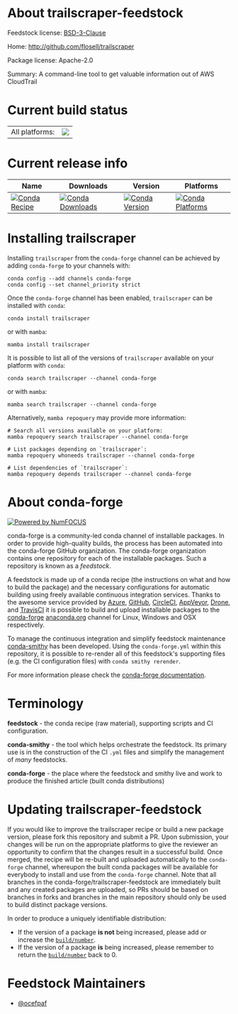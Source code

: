 About trailscraper-feedstock
============================

Feedstock license: [BSD-3-Clause](https://github.com/conda-forge/trailscraper-feedstock/blob/main/LICENSE.txt)

Home: http://github.com/flosell/trailscraper

Package license: Apache-2.0

Summary: A command-line tool to get valuable information out of AWS CloudTrail

Current build status
====================


<table><tr><td>All platforms:</td>
    <td>
      <a href="https://dev.azure.com/conda-forge/feedstock-builds/_build/latest?definitionId=12765&branchName=main">
        <img src="https://dev.azure.com/conda-forge/feedstock-builds/_apis/build/status/trailscraper-feedstock?branchName=main">
      </a>
    </td>
  </tr>
</table>

Current release info
====================

| Name | Downloads | Version | Platforms |
| --- | --- | --- | --- |
| [![Conda Recipe](https://img.shields.io/badge/recipe-trailscraper-green.svg)](https://anaconda.org/conda-forge/trailscraper) | [![Conda Downloads](https://img.shields.io/conda/dn/conda-forge/trailscraper.svg)](https://anaconda.org/conda-forge/trailscraper) | [![Conda Version](https://img.shields.io/conda/vn/conda-forge/trailscraper.svg)](https://anaconda.org/conda-forge/trailscraper) | [![Conda Platforms](https://img.shields.io/conda/pn/conda-forge/trailscraper.svg)](https://anaconda.org/conda-forge/trailscraper) |

Installing trailscraper
=======================

Installing `trailscraper` from the `conda-forge` channel can be achieved by adding `conda-forge` to your channels with:

```
conda config --add channels conda-forge
conda config --set channel_priority strict
```

Once the `conda-forge` channel has been enabled, `trailscraper` can be installed with `conda`:

```
conda install trailscraper
```

or with `mamba`:

```
mamba install trailscraper
```

It is possible to list all of the versions of `trailscraper` available on your platform with `conda`:

```
conda search trailscraper --channel conda-forge
```

or with `mamba`:

```
mamba search trailscraper --channel conda-forge
```

Alternatively, `mamba repoquery` may provide more information:

```
# Search all versions available on your platform:
mamba repoquery search trailscraper --channel conda-forge

# List packages depending on `trailscraper`:
mamba repoquery whoneeds trailscraper --channel conda-forge

# List dependencies of `trailscraper`:
mamba repoquery depends trailscraper --channel conda-forge
```


About conda-forge
=================

[![Powered by
NumFOCUS](https://img.shields.io/badge/powered%20by-NumFOCUS-orange.svg?style=flat&colorA=E1523D&colorB=007D8A)](https://numfocus.org)

conda-forge is a community-led conda channel of installable packages.
In order to provide high-quality builds, the process has been automated into the
conda-forge GitHub organization. The conda-forge organization contains one repository
for each of the installable packages. Such a repository is known as a *feedstock*.

A feedstock is made up of a conda recipe (the instructions on what and how to build
the package) and the necessary configurations for automatic building using freely
available continuous integration services. Thanks to the awesome service provided by
[Azure](https://azure.microsoft.com/en-us/services/devops/), [GitHub](https://github.com/),
[CircleCI](https://circleci.com/), [AppVeyor](https://www.appveyor.com/),
[Drone](https://cloud.drone.io/welcome), and [TravisCI](https://travis-ci.com/)
it is possible to build and upload installable packages to the
[conda-forge](https://anaconda.org/conda-forge) [anaconda.org](https://anaconda.org/)
channel for Linux, Windows and OSX respectively.

To manage the continuous integration and simplify feedstock maintenance
[conda-smithy](https://github.com/conda-forge/conda-smithy) has been developed.
Using the ``conda-forge.yml`` within this repository, it is possible to re-render all of
this feedstock's supporting files (e.g. the CI configuration files) with ``conda smithy rerender``.

For more information please check the [conda-forge documentation](https://conda-forge.org/docs/).

Terminology
===========

**feedstock** - the conda recipe (raw material), supporting scripts and CI configuration.

**conda-smithy** - the tool which helps orchestrate the feedstock.
                   Its primary use is in the construction of the CI ``.yml`` files
                   and simplify the management of *many* feedstocks.

**conda-forge** - the place where the feedstock and smithy live and work to
                  produce the finished article (built conda distributions)


Updating trailscraper-feedstock
===============================

If you would like to improve the trailscraper recipe or build a new
package version, please fork this repository and submit a PR. Upon submission,
your changes will be run on the appropriate platforms to give the reviewer an
opportunity to confirm that the changes result in a successful build. Once
merged, the recipe will be re-built and uploaded automatically to the
`conda-forge` channel, whereupon the built conda packages will be available for
everybody to install and use from the `conda-forge` channel.
Note that all branches in the conda-forge/trailscraper-feedstock are
immediately built and any created packages are uploaded, so PRs should be based
on branches in forks and branches in the main repository should only be used to
build distinct package versions.

In order to produce a uniquely identifiable distribution:
 * If the version of a package **is not** being increased, please add or increase
   the [``build/number``](https://docs.conda.io/projects/conda-build/en/latest/resources/define-metadata.html#build-number-and-string).
 * If the version of a package **is** being increased, please remember to return
   the [``build/number``](https://docs.conda.io/projects/conda-build/en/latest/resources/define-metadata.html#build-number-and-string)
   back to 0.

Feedstock Maintainers
=====================

* [@ocefpaf](https://github.com/ocefpaf/)

